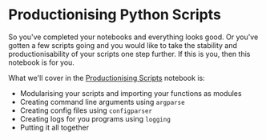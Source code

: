 # Productionising Python Scripts

So you've completed your notebooks and everything looks good. Or you've gotten a few scripts going and you would like to take the stability and productionisability of your scripts one step further. If this is you, then this notebook is for you.

What we'll cover in the <a href=''>Productionising Scripts</a> notebook is:
+ Modularising your scripts and importing your functions as modules
+ Creating command line arguments using `argparse`
+ Creating config files using `configparser`
+ Creating logs for you programs using `logging`
+ Putting it all together